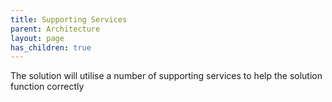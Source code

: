 ```yaml
---
title: Supporting Services
parent: Architecture
layout: page
has_children: true
---
```


The solution will utilise a number of supporting services to help the solution function correctly